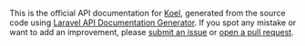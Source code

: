This is the official API documentation for [Koel](https://koel.dev), generated from the source code using [Laravel API Documentation Generator](https://github.com/mpociot/laravel-apidoc-generator). 
If you spot any mistake or want to add an improvement, please [submit an issue](https://github.com/koel/koel/issues/new) or [open a pull request](https://github.com/koel/koel/compare).  
